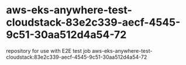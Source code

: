 # aws-eks-anywhere-test-cloudstack-83e2c339-aecf-4545-9c51-30aa512d4a54-72
repository for use with E2E test job aws-eks-anywhere-test-cloudstack:83e2c339-aecf-4545-9c51-30aa512d4a54-72
